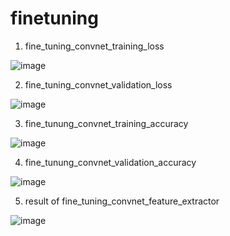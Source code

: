 # finetuning
1. fine_tuning_convnet_training_loss
   
![image](https://github.com/psj0919/finetuning/assets/110454977/5ee72303-1062-400b-ad10-7077b4983c40)

2. fine_tuning_convnet_validation_loss
   
![image](https://github.com/psj0919/finetuning/assets/110454977/0b015ae4-2434-4f89-aca2-e203ec10eedd)

3. fine_tunung_convnet_training_accuracy
   
![image](https://github.com/psj0919/finetuning/assets/110454977/65ae8fbf-15a9-4c27-a981-505bc6443bcf)

4. fine_tunung_convnet_validation_accuracy
   
![image](https://github.com/psj0919/finetuning/assets/110454977/8dcb2ade-befa-4075-b4a1-c89253a8d8d8)

5. result of fine_tuning_convnet_feature_extractor
   
![image](https://github.com/psj0919/finetuning/assets/110454977/e831ae9d-efa3-46c7-9324-e8d95bb32256)
